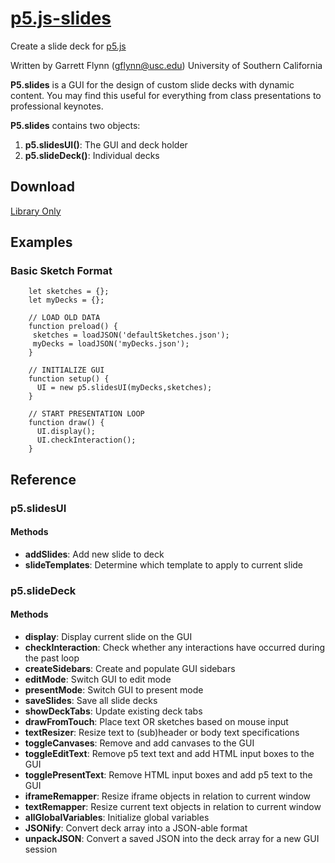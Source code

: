 # [p5.js-slides](https://github.com/GarrettMFlynn/p5.js-slides)
Create a slide deck for [p5.js](https://p5js.org/)

Written by Garrett Flynn (gflynn@usc.edu)
University of Southern California


**P5.slides** is a GUI for the design of custom slide decks with dynamic content. You may find this useful for everything from class presentations to professional keynotes.

**P5.slides** contains two objects:
 1. **p5.slidesUI()**: The GUI and deck holder
 2. **p5.slideDeck()**: Individual decks
 
 ## Download
 [Library Only](https://raw.githubusercontent.com/GarrettMFlynn/p5.js-slides/gh-pages/lib/p5.slides.js)
 
 ## Examples
 
 ### Basic Sketch Format
        let sketches = {};
        let myDecks = {};
          
        // LOAD OLD DATA
        function preload() {
         sketches = loadJSON('defaultSketches.json');
         myDecks = loadJSON('myDecks.json');
        }
        
        // INITIALIZE GUI
        function setup() {
          UI = new p5.slidesUI(myDecks,sketches);
        }

        // START PRESENTATION LOOP
        function draw() {
          UI.display();
          UI.checkInteraction();
        }
        
        
 ## Reference
 
 ### p5.slidesUI
 #### Methods
 * **addSlides**: Add new slide to deck
 * **slideTemplates**: Determine which template to apply to current slide
 
 
 ### p5.slideDeck
 #### Methods
 * **display**: Display current slide on the GUI
 * **checkInteraction**: Check whether any interactions have occurred during the past loop
 * **createSidebars**: Create and populate GUI sidebars
 * **editMode**: Switch GUI to edit mode
 * **presentMode**: Switch GUI to present mode
 * **saveSlides**: Save all slide decks
 * **showDeckTabs**: Update existing deck tabs
 * **drawFromTouch**: Place text OR sketches based on mouse input
 * **textResizer**: Resize text to (sub)header or body text specifications
 * **toggleCanvases**: Remove and add canvases to the GUI
 * **toggleEditText**: Remove p5 text text and add HTML input boxes to the GUI
 * **togglePresentText**: Remove HTML input boxes and add p5 text to the GUI
 * **iframeRemapper**: Resize iframe objects in relation to current window
 * **textRemapper**: Resize current text objects in relation to current window
 * **allGlobalVariables**: Initialize global variables 
 * **JSONify**: Convert deck array into a JSON-able format
 * **unpackJSON**: Convert a saved JSON into the deck array for a new GUI session
 
 
 

